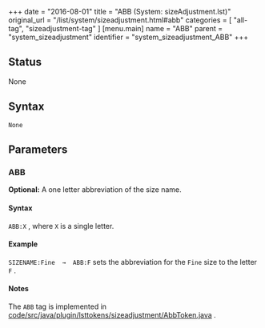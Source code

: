 +++
date = "2016-08-01"
title = "ABB (System: sizeAdjustment.lst)"
original_url = "/list/system/sizeadjustment.html#abb"
categories = [ "all-tag", "sizeadjustment-tag" ]
[menu.main]
    name = "ABB"
    parent = "system_sizeadjustment"
    identifier = "system_sizeadjustment_ABB"
+++

## Status

None

## Syntax

`None`

## Parameters




<span id="abb"></span>

### ABB

**Optional:** A one letter abbreviation of the size name.

#### Syntax

`ABB:X` , where `X` is a single letter.

#### Example

`SIZENAME:Fine  →  ABB:F` sets the abbreviation for the `Fine` size to
the letter `F` .

#### Notes

The `ABB` tag is implemented in
[code/src/java/plugin/lsttokens/sizeadjustment/AbbToken.java](https://github.com/PCGen/pcgen/blob/master/code/src/java/plugin/lsttokens/sizeadjustment/AbbToken.java)
.


